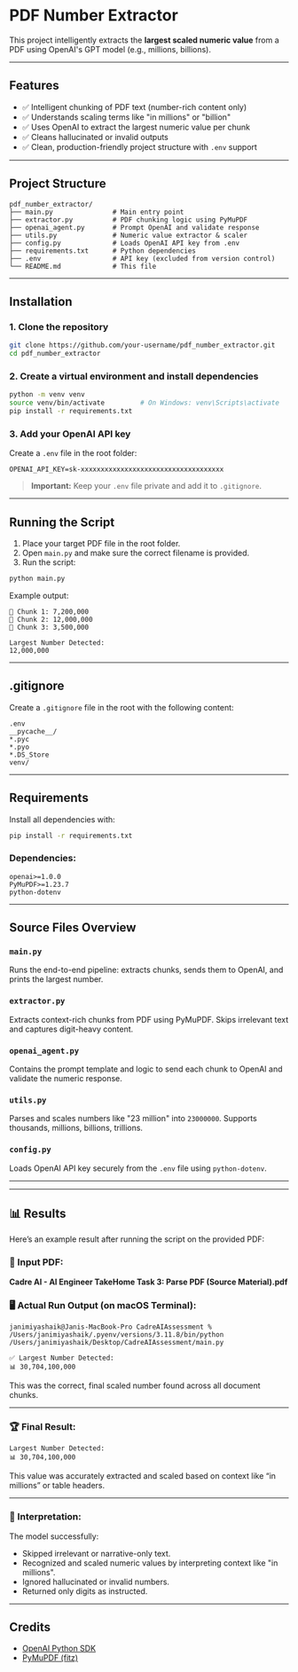 # PDF Number Extractor

This project intelligently extracts the **largest scaled numeric value** from a PDF using OpenAI's GPT model (e.g., millions, billions).

---

## Features

* ✅ Intelligent chunking of PDF text (number-rich content only)
* ✅ Understands scaling terms like "in millions" or "billion"
* ✅ Uses OpenAI to extract the largest numeric value per chunk
* ✅ Cleans hallucinated or invalid outputs
* ✅ Clean, production-friendly project structure with `.env` support

---

## Project Structure

```
pdf_number_extractor/
├── main.py               # Main entry point
├── extractor.py          # PDF chunking logic using PyMuPDF
├── openai_agent.py       # Prompt OpenAI and validate response
├── utils.py              # Numeric value extractor & scaler
├── config.py             # Loads OpenAI API key from .env
├── requirements.txt      # Python dependencies
├── .env                  # API key (excluded from version control)
└── README.md             # This file
```

---

##  Installation

### 1. Clone the repository

```bash
git clone https://github.com/your-username/pdf_number_extractor.git
cd pdf_number_extractor
```

### 2. Create a virtual environment and install dependencies

```bash
python -m venv venv
source venv/bin/activate         # On Windows: venv\Scripts\activate
pip install -r requirements.txt
```

### 3. Add your OpenAI API key

Create a `.env` file in the root folder:

```env
OPENAI_API_KEY=sk-xxxxxxxxxxxxxxxxxxxxxxxxxxxxxxxxxxxx
```

>  **Important:** Keep your `.env` file private and add it to `.gitignore`.

---

## Running the Script

1. Place your target PDF file in the root folder.
2. Open `main.py` and make sure the correct filename is provided.
3. Run the script:

```bash
python main.py
```

Example output:

```
🔹 Chunk 1: 7,200,000
🔹 Chunk 2: 12,000,000
🔹 Chunk 3: 3,500,000

Largest Number Detected:
12,000,000
```

---

## .gitignore

Create a `.gitignore` file in the root with the following content:

```
.env
__pycache__/
*.pyc
*.pyo
*.DS_Store
venv/
```

---

## Requirements

Install all dependencies with:

```bash
pip install -r requirements.txt
```

### Dependencies:

```
openai>=1.0.0
PyMuPDF>=1.23.7
python-dotenv
```

---

##  Source Files Overview

### `main.py`

Runs the end-to-end pipeline: extracts chunks, sends them to OpenAI, and prints the largest number.

### `extractor.py`

Extracts context-rich chunks from PDF using PyMuPDF. Skips irrelevant text and captures digit-heavy content.

### `openai_agent.py`

Contains the prompt template and logic to send each chunk to OpenAI and validate the numeric response.

### `utils.py`

Parses and scales numbers like "23 million" into `23000000`. Supports thousands, millions, billions, trillions.

### `config.py`

Loads OpenAI API key securely from the `.env` file using `python-dotenv`.

---

---

## 📊 Results

Here’s an example result after running the script on the provided PDF:

### 📄 Input PDF:

**Cadre AI - AI Engineer TakeHome Task 3: Parse PDF (Source Material).pdf**

### 🖥️ Actual Run Output (on macOS Terminal):

```
janimiyashaik@Janis-MacBook-Pro CadreAIAssessment % /Users/janimiyashaik/.pyenv/versions/3.11.8/bin/python /Users/janimiyashaik/Desktop/CadreAIAssessment/main.py

✅ Largest Number Detected:
📊 30,704,100,000
```

This was the correct, final scaled number found across all document chunks.

---

### 🏆 Final Result:

```
Largest Number Detected:
📊 30,704,100,000
```

This value was accurately extracted and scaled based on context like “in millions” or table headers.

---

### 🧪 Interpretation:

The model successfully:

* Skipped irrelevant or narrative-only text.
* Recognized and scaled numeric values by interpreting context like "in millions".
* Ignored hallucinated or invalid numbers.
* Returned only digits as instructed.

---


##  Credits

* [OpenAI Python SDK](https://github.com/openai/openai-python)
* [PyMuPDF (fitz)](https://github.com/pymupdf/PyMuPDF)


